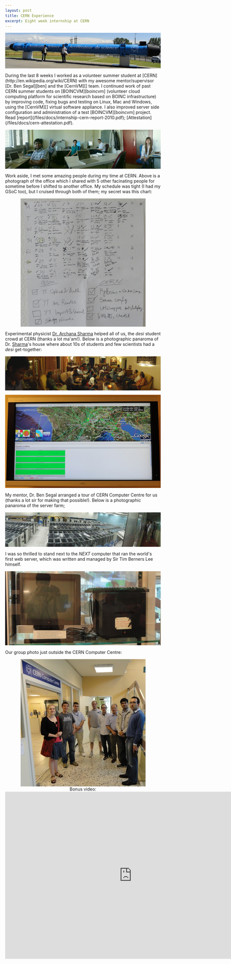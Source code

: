 ```yaml
---
layout: post
title: CERN Experience
excerpt: Eight week internship at CERN
---
```


<p align="center"><img align="center" src="/images/cern/science.jpg"></p>
During the last 8 weeks I worked as a volunteer summer student at [CERN](http://en.wikipedia.org/wiki/CERN) with my awesome mentor/supervisor [Dr. Ben Segal][ben] and the [CernVM][] team. I continued work of past CERN summer students on [BOINCVM][boincvm] (volunteer cloud computing platform for scientific research based on BOINC infrastructure) by improving code, fixing bugs and testing on Linux, Mac and Windows, using the [CernVM][] virtual software appliance. I also improved server side configuration and administration of a test [BOINCVM][boincvm] project.
Read [report](/files/docs/internship-cern-report-2010.pdf); [Attestation](/files/docs/cern-attestation.pdf).

<p align="center"><img align="center" src="/images/cern/office.jpg"></p>

Work aside, I met some amazing people during my time at CERN. Above is a photograph of the office which I shared with 5 other facinating people for sometime before I shifted to another office. My schedule was tight (I had my GSoC too), but I cruised through both of them; my secret was this chart:

<p align="center"><img align="center" src="/images/cern/sched.jpg"> </p>

Experimental physicist [Dr. Archana Sharma][archana] helped all of us, the *desi* student crowd at CERN (thanks a lot ma'am!). Below is a photographic panaroma of Dr. [Sharma][archana]'s house where about 10s of students and few scientists had a *desi* get-together:

<p align="center"><img align="middle" src="/images/cern/indian-interns.jpg"></p>

<p align="center"><img align="middle" src="/images/cern/bigdata.jpg"></p>

My mentor, Dr. Ben Segal arranged a tour of CERN Computer Centre for us (thanks a lot sir for making that possible!). Below is a photographic panaroma of the server farm;

<p align="center"><img align="center" src="/images/cern/servers.jpg"></p>

I was so thrilled to stand next to the _NEXT_ computer that ran the world's first web server, which was written and managed by Sir Tim Berners Lee himself.

<p align="center"><img align="center" src="/images/cern/www-server.jpg"></p>

Our group photo just outside the CERN Computer Centre:

<p align="center"> <img align="center" src="/images/cern/computing-centre.jpg">
<br/>Bonus video:
<br/><iframe width="820" height="540" src="http://www.youtube.com/embed/mWPW8cLpm_Q?rel=0" frameborder="0" allowfullscreen></iframe>
</p>

[boincvm]: http://code.google.com/p/boincvm
[CernVM]: http://cernvm.cern.ch/cernvm/
[ben]: http://ben.web.cern.ch/ben/
[archana]: http://archanasharma.org/
